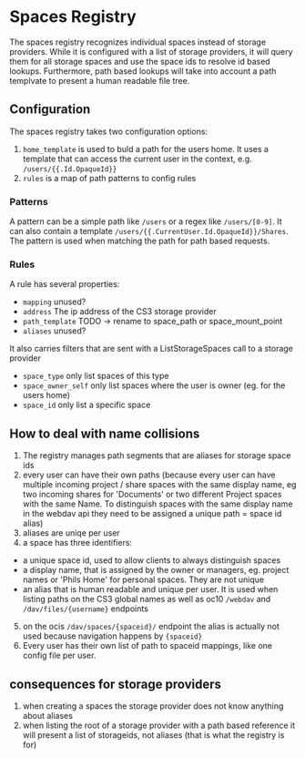 # Spaces Registry

The spaces registry recognizes individual spaces instead of storage providers.
While it is configured with a list of storage providers, it will query them for all storage spaces and use the space ids to resolve id based lookups.
Furthermore, path based lookups will take into account a path templvate to present a human readable file tree.

## Configuration

The spaces registry takes two configuration options:

1.  `home_template` is used to buld a path for the users home. It uses a template that can access the current user in the context, e.g. `/users/{{.Id.OpaqueId}}`
2.  `rules` is a map of path patterns to config rules

### Patterns

A pattern can be a simple path like `/users` or a regex like `/users/[0-9]`. It can also contain a template `/users/{{.CurrentUser.Id.OpaqueId}}/Shares`.
The pattern is used when matching the path for path based requests.

### Rules

A rule has several properties:

*   `mapping` unused?
*   `address` The ip address of the CS3 storage provider
*   `path_template` TODO -> rename to space\_path or space\_mount\_point
*   `aliases` unused?

It also carries filters that are sent with a ListStorageSpaces call to a storage provider

*   `space_type` only list spaces of this type
*   `space_owner_self` only list spaces where the user is owner (eg. for the users home)
*   `space_id` only list a specific space

## How to deal with name collisions

1.  The registry manages path segments that are aliases for storage space ids
2.  every user can have their own paths (because every user can have multiple incoming project / share spaces with the same display name, eg two incoming shares for 'Documents' or two different Project spaces with the same Name. To distinguish spaces with the same display name in the webdav api they need to be assigned a unique path = space id alias)
3.  aliases are uniqe per user
4.  a space has three identifiers:

*   a unique space id, used to allow clients to always distinguish spaces
*   a display name, that is assigned by the owner or managers, eg. project names or 'Phils Home' for personal spaces. They are not unique
*   an alias that is human readable and unique per user. It is used when listing paths on the CS3 global names as well as oc10 `/webdav` and `/dav/files/{username}` endpoints

5.  on the ocis `/dav/spaces/{spaceid}/` endpoint the alias is actually not used because navigation happens by `{spaceid}`
6.  Every user has their own list of path to spaceid mappings, like one config file per user.

## consequences for storage providers

1.  when creating a spaces the storage provider does not know anything about aliases
2.  when listing the root of a storage provider with a path based reference it will present a list of storageids, not aliases (that is what the registry is for)
